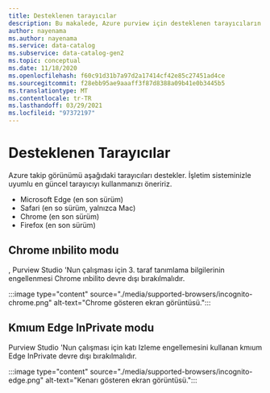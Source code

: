 ```yaml
---
title: Desteklenen tarayıcılar
description: Bu makalede, Azure purview için desteklenen tarayıcıların listesi sağlanmaktadır.
author: nayenama
ms.author: nayenama
ms.service: data-catalog
ms.subservice: data-catalog-gen2
ms.topic: conceptual
ms.date: 11/18/2020
ms.openlocfilehash: f60c91d31b7a97d2a17414cf42e85c27451ad4ce
ms.sourcegitcommit: f28ebb95ae9aaaff3f87d8388a09b41e0b3445b5
ms.translationtype: MT
ms.contentlocale: tr-TR
ms.lasthandoff: 03/29/2021
ms.locfileid: "97372197"
---
```

# <a name="supported-browsers"></a>Desteklenen Tarayıcılar 

Azure takip görünümü aşağıdaki tarayıcıları destekler. İşletim sisteminizle uyumlu en güncel tarayıcıyı kullanmanızı öneririz. 

* Microsoft Edge (en son sürüm)
* Safari (en so sürüm, yalnızca Mac)
* Chrome (en son sürüm)
* Firefox (en son sürüm)

## <a name="chrome-incognito-mode"></a>Chrome ınbilito modu

 , Purview Studio 'Nun çalışması için 3. taraf tanımlama bilgilerinin engellenmesi Chrome ınbilito devre dışı bırakılmalıdır.

:::image type="content" source="./media/supported-browsers/incognito-chrome.png" alt-text="Chrome gösteren ekran görüntüsü.":::

## <a name="chromium-edge-inprivate-mode"></a>Kmıum Edge InPrivate modu

Purview Studio 'Nun çalışması için katı Izleme engellemesini kullanan kmıum Edge InPrivate devre dışı bırakılmalıdır.

:::image type="content" source="./media/supported-browsers/incognito-edge.png" alt-text="Kenarı gösteren ekran görüntüsü.":::